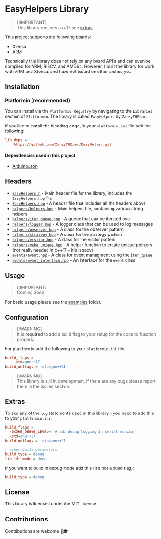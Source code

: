 # EasyHelpers Library

> [!IMPORTANT]\
> This library requires c++17
> see [extras](#extras)

This project supports the following boards:

- Xtensa
- ARM

Technically this library does not rely on any board API's and can even be compiled for ARM, RISCV, and AMD64. However, I built the library for work with ARM and Xtensa, and have not tested on other arches yet.

## Installation

### Platformio (recommended)

You can install via the `Platformio Registry` by navigating to the `Libraries` section of `Platformio`.
The library is called `EasyHelpers` by `ZanzyTHEbar`.

if you like to install the bleading edge, in your `platformio.ini` file add the following:

```ini
lib_deps = 
    https://github.com/ZanzyTHEbar/EasyHelper.git
```

#### Dependencies used in this project

- [ArduinoJson](https://github.com/bblanchon/ArduinoJson)

## Headers

- [`EasyHelpers.h`](/EasyHelpers/lib/EasyHelpers/src/EasyHelpers.h) - Main header file for the library, includes the `EasyHelpers.hpp` file
- [`EasyHelpers.hpp`](/EasyHelpers/lib/EasyHelpers/src/Easyhelpers.hpp) - A header file that includes all the headers above
- [`helpers/helpers.hpp`](/EasyHelpers/lib/EasyHelpers/src/helpers/helpers.hpp) - Main helpers file, containing various string helpers
- [`helpers/iter_queue.hpp`](/EasyHelpers/lib/EasyHelpers/src/helpers/iter_queue.hpp) - A queue that can be iterated over
- [`helpers/logger.hpp`](/EasyHelpers/lib/EasyHelpers/src/helpers/logger.hpp) - A logger class that can be used to log messages
- [`helpers/observer.hpp`](/EasyHelpers/lib/EasyHelpers/src/helpers/observer.hpp) - A class for the observer pattern
- [`helpers/strategy.hpp`](/EasyHelpers/lib/EasyHelpers/src/helpers/strategy.hpp) - A class for the strategy pattern
- [`helpers/visitor.hpp`](/EasyHelpers/lib/EasyHelpers/src/helpers/visitor.hpp) - A class for the visitor pattern
- [`helpers/make_unique.hpp`](/EasyHelpers/lib/EasyHelpers/src/helpers/make_unique.hpp) - A helper function to create unique pointers (not really needed in c++17 - it's legacy)
- [`events/event.hpp`](/EasyHelpers/lib/EasyHelpers/src/events/event.hpp) - A class for event managment using the `iter_queue`
- [`events/event_interface.hpp`](/EasyHelpers/lib/EasyHelpers/src/events/event_interface.hpp) - An interface for the `event` class

## Usage

> [!IMPORTANT]\
> Coming Soon

For basic usage please see the [examples](/EasyHelpers/examples) folder.

## Configuration

> [!WARNING]\
> It is **required** to add a build flag to your setup for the code to function properly.

For `platformio` add the following to your `platformio.ini` file:

```ini
build_flags = 
    -std=gnu++17
build_unflags = -std=gnu++11
```

> [!WARNING]\
> This library is still in development, if there are any bugs please report them in the issues section.

## Extras

To see any of the `log` statements used in this library - you need to add this to your `platformio.ini`:

```ini
build_flags = 
  -DCORE_DEBUG_LEVEL=4 # add debug logging in serial monitor
  -std=gnu++17
build_unflags = -std=gnu++11

; other build parameters
build_type = debug
lib_ldf_mode = deep
```

If you want to build in debug mode add this (it's not a build flag):

```ini
build_type = debug
```

## License

This library is licensed under the MIT License.

## Contributions

Contributions are welcome 🙂🎓
